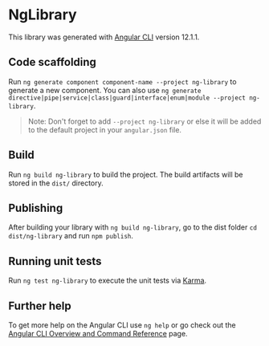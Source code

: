 # NgLibrary

This library was generated with [Angular CLI](https://github.com/angular/angular-cli) version 12.1.1.

## Code scaffolding

Run `ng generate component component-name --project ng-library` to generate a new component. You can also use `ng generate directive|pipe|service|class|guard|interface|enum|module --project ng-library`.
> Note: Don't forget to add `--project ng-library` or else it will be added to the default project in your `angular.json` file. 

## Build

Run `ng build ng-library` to build the project. The build artifacts will be stored in the `dist/` directory.

## Publishing

After building your library with `ng build ng-library`, go to the dist folder `cd dist/ng-library` and run `npm publish`.

## Running unit tests

Run `ng test ng-library` to execute the unit tests via [Karma](https://karma-runner.github.io).

## Further help

To get more help on the Angular CLI use `ng help` or go check out the [Angular CLI Overview and Command Reference](https://angular.io/cli) page.
